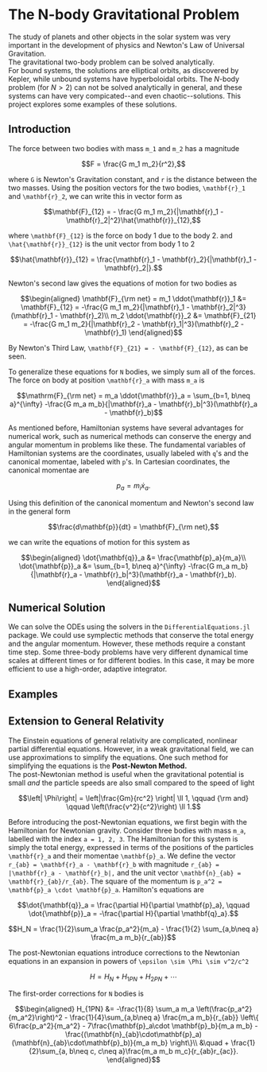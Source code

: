 # The N-body Gravitational Problem

The study of planets and other objects in the solar system
was very important in the development of physics and Newton's
Law of Universal Gravitation.  
The gravitational two-body problem can be solved analytically.  
For bound systems, the solutions are elliptical orbits, 
as discovered by Kepler, while unbound systems have 
hyperboloidal orbits.
The $N$-body problem (for $N>2$) can not be solved analytically 
in general, and these systems can have very compicated--and
even chaotic--solutions.   This project explores some
examples of these solutions.

## Introduction

The force between two bodies with mass ``m_1`` and ``m_2`` has
a magnitude
```math
F = \frac{G m_1 m_2}{r^2},
```
where ``G`` is Newton's Gravitation constant, and ``r`` is the
distance between the two masses.  Using the position vectors for 
the two bodies, ``\mathbf{r}_1`` and ``\mathbf{r}_2``, we can
write this in vector form as
```math
\mathbf{F}_{12} = - \frac{G m_1 m_2}{|\mathbf{r}_1 - \mathbf{r}_2|^2}\hat{\mathbf{r}}_{12},
```
where ``\mathbf{F}_{12}`` is the force on body 1 due to the body 2.
and ``\hat{\mathbf{r}}_{12}`` is the unit vector from body 1 to 2
```math
\hat{\mathbf{r}}_{12} = \frac{\mathbf{r}_1 - \mathbf{r}_2}{|\mathbf{r}_1 - \mathbf{r}_2|}.
```
Newton's second law gives the equations of motion for two bodies as
```math
\begin{aligned}
\mathbf{F}_{\rm net} = m_1 \ddot{\mathbf{r}}_1 &=  \mathbf{F}_{12} 
= -\frac{G m_1 m_2}{|\mathbf{r}_1 - \mathbf{r}_2|^3}(\mathbf{r}_1 - \mathbf{r}_2)\\
m_2 \ddot{\mathbf{r}}_2 &=  \mathbf{F}_{21} 
= -\frac{G m_1 m_2}{|\mathbf{r}_2 - \mathbf{r}_1|^3}(\mathbf{r}_2 - \mathbf{r}_1)
\end{aligned}
```
By Newton's Third Law, ``\mathbf{F}_{21} = - \mathbf{F}_{12}``, as can be 
seen.

To generalize these equations for ``N`` bodies, we simply sum all of the
forces.  The force on body at position ``\mathbf{r}_a`` with mass ``m_a``
is
```math
\mathrm{F}_{\rm net} = m_a \ddot{\mathbf{r}}_a 
=  \sum_{b=1, b\neq a}^{\infty} 
-\frac{G m_a m_b}{|\mathbf{r}_a - \mathbf{r}_b|^3}(\mathbf{r}_a - \mathbf{r}_b)
```
As mentioned before, Hamiltonian systems have several advantages for
numerical work, such as numerical methods can conserve the energy and
angular momentum in problems like these.  The fundamental variables
of Hamiltonian systems are the coordinates, usually labeled with ``q``'s
and the canonical momentae, labeled with ``p``'s.  In Cartesian coordinates,
the canonical momentae are
```math
p_a = m_i\dot{x}_a.
```
Using this definition of the canonical momentum and Newton's second law
in the general form
```math
\frac{d\mathbf{p}}{dt} = \mathbf{F}_{\rm net},
```
we can write the equations of motion for this system as
```math
\begin{aligned}
\dot{\mathbf{q}}_a &= \frac{\mathbf{p}_a}{m_a}\\
\dot{\mathbf{p}}_a &= \sum_{b=1, b\neq a}^{\infty} 
-\frac{G m_a m_b}{|\mathbf{r}_a - \mathbf{r}_b|^3}(\mathbf{r}_a - \mathbf{r}_b).
\end{aligned}
```

## Numerical Solution

We can solve the ODEs using the solvers in the `DifferentialEquations.jl`
package.  We could use symplectic methods that conserve the total energy
and the angular momentum.  However, these methods require a constant time
step. Some three-body problems have very different dynamical time
scales at different times or for different bodies.  In this case, it may
be more efficient to use a high-order, adaptive integrator.

## Examples



## Extension to General Relativity

The Einstein equations of general relativity are complicated, nonlinear
partial differential equations.  However, in a weak gravitational field,
we can use approximations to simplify the equations.  One such method
for simplifying the equations is the __Post-Newton Method.__  
The post-Newtonian method is useful when the gravitational potential
is small *and* the particle speeds are also small compared to the
speed of light
```math
\left| \Phi\right|  = \left|\frac{Gm}{rc^2} \right| \ll 1, \qquad {\rm and}
\qquad \left(\frac{v^2}{c^2}\right) \ll 1.
```

Before introducing the post-Newtonian equations, we first begin with 
the Hamiltonian for Newtonian gravity.  Consider three bodies with 
mass ``m_a``, labelled with the index ``a = 1, 2, 3``.  The Hamiltonian
for this system is simply the total energy, expressed in terms of the 
positions of the particles ``\mathbf{r}_a`` and their momentae ``\mathbf{p}_a``.
We define the vector ``r_{ab} = \mathbf{r}_a - \mathbf{r}_b`` 
with magnitude ``r_{ab} = |\mathbf{r}_a - \mathbf{r}_b|,`` and the unit
vector ``\mathbf{n}_{ab} = \mathbf{r}_{ab}/r_{ab}``.
The square of the momentum is ``p_a^2 = \mathbf{p}_a \cdot \mathbf{p}_a``.
Hamilton's equations are
```math
\dot{\mathbf{q}}_a = \frac{\partial H}{\partial \mathbf{p}_a},
\qquad
\dot{\mathbf{p}}_a = -\frac{\partial H}{\partial \mathbf{q}_a}.
```

```math
H_N = \frac{1}{2}\sum_a \frac{p_a^2}{m_a} 
         - \frac{1}{2} \sum_{a,b\neq a} \frac{m_a m_b}{r_{ab}}
```

The post-Newtonian equations introduce corrections to the Newtonian
equations in an expansion in powers of ``\epsilon \sim \Phi \sim v^2/c^2``
```math
H = H_N + H_{1PN} + H_{2PN} + \cdots
```
The first-order corrections for ``N`` bodies is
```math
\begin{aligned}
H_{1PN} &= -\frac{1}{8} \sum_a m_a \left(\frac{p_a^2}{m_a^2}\right)^2
          - \frac{1}{4}\sum_{a,b\neq a} \frac{m_a m_b}{r_{ab}} 
          \left\{ 
             6\frac{p_a^2}{m_a^2} 
             - 7\frac{\mathbf{p}_a\cdot \mathbf{p}_b}{m_a m_b} 
          - \frac{(\mathbf{n}_{ab}\cdot\mathbf{p}_a)(\mathbf{n}_{ab}\cdot\mathbf{p}_b)}{m_a m_b}
          \right\}\\
       &\quad  + \frac{1}{2}\sum_{a, b\neq c, c\neq a}\frac{m_a m_b m_c}{r_{ab}r_{ac}}.
\end{aligned}
```
